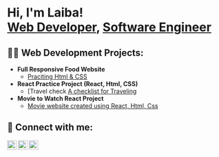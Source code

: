<h1>Hi, I'm Laiba! <br/><a href="https://github.com/laiba74">Web Developer</a>, <a href="https://www.linkedin.com/in/laibawaseemdev/">Software Engineer</a>

<h2>👨‍💻 Web Development Projects:</h2>

- <b>Full Responsive Food Website</b>
  - [Praciting Html & CSS](https://github.com/laiba74/PurePlates)
- <b>React Practice Project (React, Html, CSS)</b>
  - [Travel check [A checklist for Traveling](https://github.com/laiba74/PurePlates)
- <b>Movie to Watch React Project</b>
  - [Movie website created using React, Html, Css](https://github.com/laiba74/Movie-website)

    
<h2> 🤳 Connect with me:</h2>

[<img align="left" alt="laibaWaseem | Gmail" width="22px" src="https://cdn.jsdelivr.net/npm/simple-icons@v3/icons/gmail.svg" />][gmail]
[<img align="left" alt="laibaWaseem | LinkedIn" width="22px" src="https://cdn.jsdelivr.net/npm/simple-icons@v3/icons/linkedin.svg" />][linkedin]

[<img align="left" alt="laibaWaseem | Twitter" width="22px" src="https://cdn.jsdelivr.net/npm/simple-icons@v3/icons/twitter.svg" />][twitter]

[twitter]: https://twitter.com/joshmadakor
[linkedin]: https://linkedin.com/in/laibawaseemdev
[gmail]: laibawaseem@gmail.com

<!--
**joshmadakor1/joshmadakor1** is a ✨ _special_ ✨ repository because its `README.md` (this file) appears on your GitHub profile.

Here are some ideas to get you started:

- 🔭 I’m currently working on ...
- 🌱 I’m currently learning ...
- 👯 I’m looking to collaborate on ...
- 🤔 I’m looking for help with ...
- 💬 Ask me about ...
- 📫 How to reach me: ...
- 😄 Pronouns: ...
- ⚡ Fun fact: ...
-->

